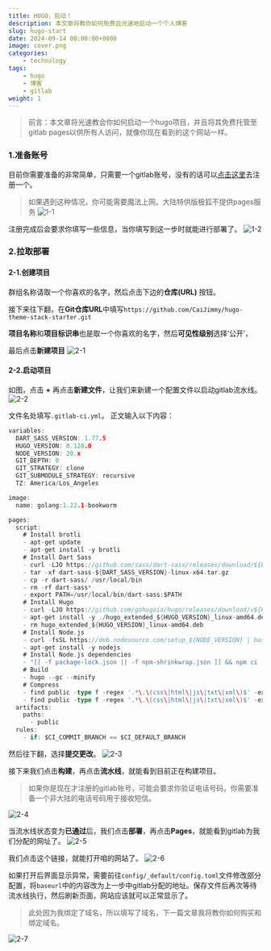 ```yaml
---
title: HUGO，启动！
description: 本文章将教你如何免费且光速地启动一个个人博客
slug: hugo-start
date: 2024-09-14 00:00:00+0000
image: cover.png
categories:
    - technology
tags:
    - hugo
    - 博客
    - gitlab
weight: 1
---
```

>前言：本文章将光速教会你如何启动一个hugo项目，并且将其免费托管至gitlab pages以供所有人访问，就像你现在看到的这个网站一样。
### 1.准备账号
目前你需要准备的非常简单，只需要一个gitlab账号，没有的话可以[点击这里](https://gitlab.com/users/sign_up)去注册一个。
>如果遇到这种情况，你可能需要魔法上网。大陆特供版极狐不提供pages服务
![1-1](1-1.png)

注册完成后会要求你填写一些信息，当你填写到这一步时就能进行部署了。
![1-2](1-2.png)

### 2.拉取部署
#### 2-1.创建项目
群组名称请取一个你喜欢的名字，然后点击下边的**仓库(URL)** 按钮。

接下来往下翻，在**Git仓库URL**中填写`https://github.com/CaiJimmy/hugo-theme-stack-starter.git`

**项目名称**和**项目标识串**也是取一个你喜欢的名字，然后**可见性级别**选择‘公开’，

最后点击**新建项目**
![2-1](2-1.png)

#### 2-2.启动项目
如图，点击 **+** 再点击**新建文件**，让我们来新建一个配置文件以启动gitlab流水线。
![2-2](2-2.png)

文件名处填写`.gitlab-ci.yml`。
正文输入以下内容：
```go
variables:
  DART_SASS_VERSION: 1.77.5
  HUGO_VERSION: 0.128.0
  NODE_VERSION: 20.x
  GIT_DEPTH: 0
  GIT_STRATEGY: clone
  GIT_SUBMODULE_STRATEGY: recursive
  TZ: America/Los_Angeles

image:
  name: golang:1.22.1-bookworm

pages:
  script:
    # Install brotli
    - apt-get update
    - apt-get install -y brotli
    # Install Dart Sass
    - curl -LJO https://github.com/sass/dart-sass/releases/download/${DART_SASS_VERSION}/dart-sass-${DART_SASS_VERSION}-linux-x64.tar.gz
    - tar -xf dart-sass-${DART_SASS_VERSION}-linux-x64.tar.gz
    - cp -r dart-sass/ /usr/local/bin
    - rm -rf dart-sass*
    - export PATH=/usr/local/bin/dart-sass:$PATH
    # Install Hugo
    - curl -LJO https://github.com/gohugoio/hugo/releases/download/v${HUGO_VERSION}/hugo_extended_${HUGO_VERSION}_linux-amd64.deb
    - apt-get install -y ./hugo_extended_${HUGO_VERSION}_linux-amd64.deb
    - rm hugo_extended_${HUGO_VERSION}_linux-amd64.deb
    # Install Node.js
    - curl -fsSL https://deb.nodesource.com/setup_${NODE_VERSION} | bash -
    - apt-get install -y nodejs
    # Install Node.js dependencies
    - "[[ -f package-lock.json || -f npm-shrinkwrap.json ]] && npm ci || true"
    # Build
    - hugo --gc --minify
    # Compress
    - find public -type f -regex '.*\.\(css\|html\|js\|txt\|xml\)$' -exec gzip -f -k {} \;
    - find public -type f -regex '.*\.\(css\|html\|js\|txt\|xml\)$' -exec brotli -f -k {} \;
  artifacts:
    paths:
      - public
  rules:
    - if: $CI_COMMIT_BRANCH == $CI_DEFAULT_BRANCH
```

然后往下翻，选择**提交更改**。
![2-3](2-3.png)

接下来我们点击**构建**，再点击**流水线**，就能看到目前正在构建项目。
>如果你是现在才注册的gitlab账号，可能会要求你验证电话号码，你需要准备一个非大陆的电话号码用于接收短信。

![2-4](2-4.png)

当流水线状态变为**已通过**后，我们点击**部署**，再点击**Pages**，就能看到gitlab为我们分配的网址了。
![2-5](2-5.png)

我们点击这个链接，就能打开咱的网站了。
![2-6](2-6.png)

如果打开后界面显示异常，需要前往`config/_default/config.toml`文件修改部分配置，将`baseurl`中的内容改为上一步中gitlab分配的地址。保存文件后再次等待流水线执行，然后刷新页面，网站应该就可以正常显示了。
>此处因为我绑定了域名，所以填写了域名，下一篇文章我将教你如何购买和绑定域名。

![2-7](2-7.png)